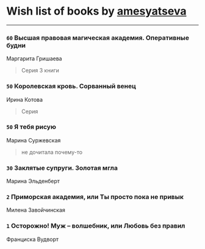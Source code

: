 # Wish list of books by [amesyatseva](http://vk.com/id3358937)
---

### `60` Высшая правовая магическая академия. Оперативные будни
Маргарита Гришаева
> Серия 3 книги

### `50` Королевская кровь. Сорванный венец
Ирина Котова
> Серия

### `50` Я тебя рисую
Марина Суржевская
> не дочитала почему-то

### `30` Заклятые супруги. Золотая мгла
Марина Эльденберт

### `2` Приморская академия, или Ты просто пока не привык
Милена Завойчинская

### `1` Осторожно! Муж – волшебник, или Любовь без правил
Франциска Вудворт

